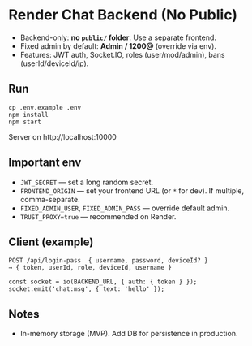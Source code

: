 # Render Chat Backend (No Public)

- Backend-only: **no `public/` folder**. Use a separate frontend.
- Fixed admin by default: **Admin / 1200@** (override via env).
- Features: JWT auth, Socket.IO, roles (user/mod/admin), bans (userId/deviceId/ip).

## Run
```
cp .env.example .env
npm install
npm start
```
Server on http://localhost:10000

## Important env
- `JWT_SECRET` — set a long random secret.
- `FRONTEND_ORIGIN` — set your frontend URL (or `*` for dev). If multiple, comma-separate.
- `FIXED_ADMIN_USER`, `FIXED_ADMIN_PASS` — override default admin.
- `TRUST_PROXY=true` — recommended on Render.

## Client (example)
```
POST /api/login-pass  { username, password, deviceId? }
→ { token, userId, role, deviceId, username }

const socket = io(BACKEND_URL, { auth: { token } });
socket.emit('chat:msg', { text: 'hello' });
```

## Notes
- In-memory storage (MVP). Add DB for persistence in production.
